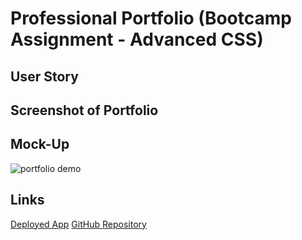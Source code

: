 # Professional Portfolio (Bootcamp Assignment - Advanced CSS)

## User Story

## Screenshot of Portfolio

## Mock-Up

![portfolio demo](./assets/)

## Links

[Deployed App](https://sadielinks.com)
[GitHub Repository](https://github.com/sadielinks/professional-portfolio)
